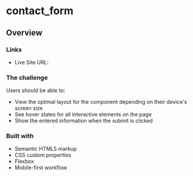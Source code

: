 # contact_form

## Overview

### Links

- Live Site URL: 


### The challenge

Users should be able to:

- View the optimal layout for the component depending on their device's screen size
- See hover states for all interactive elements on the page
- Show the entered information when the submit is clicked

### Built with

- Semantic HTML5 markup
- CSS custom properties
- Flexbox
- Mobile-first workflow
